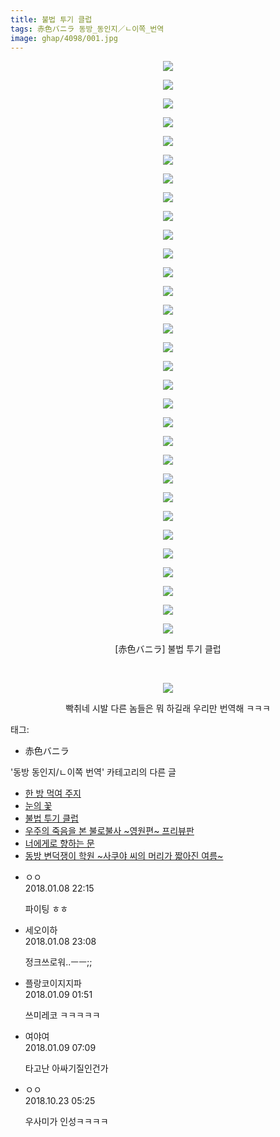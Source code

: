 ```yaml
---
title: 불법 투기 클럽
tags: 赤色バニラ 동방_동인지／ㄴ이쪽_번역
image: ghap/4098/001.jpg
---
```

<div class="article">
<p style="text-align: center; clear: none; float: none;"><img src="{{ site.nasurl }}/ghap/4098/001.jpg"/></p>
<p style="text-align: center; clear: none; float: none;"><img src="{{ site.nasurl }}/ghap/4098/002.jpg"/></p>
<p style="text-align: center; clear: none; float: none;"><img src="{{ site.nasurl }}/ghap/4098/003.jpg"/></p>
<p style="text-align: center; clear: none; float: none;"><img src="{{ site.nasurl }}/ghap/4098/004.jpg"/></p>
<p style="text-align: center; clear: none; float: none;"><img src="{{ site.nasurl }}/ghap/4098/005.jpg"/></p>
<p style="text-align: center; clear: none; float: none;"><img src="{{ site.nasurl }}/ghap/4098/006.jpg"/></p>
<p style="text-align: center; clear: none; float: none;"><img src="{{ site.nasurl }}/ghap/4098/007.jpg"/></p>
<p style="text-align: center; clear: none; float: none;"><img src="{{ site.nasurl }}/ghap/4098/008.jpg"/></p>
<p style="text-align: center; clear: none; float: none;"><img src="{{ site.nasurl }}/ghap/4098/009.jpg"/></p>
<p style="text-align: center; clear: none; float: none;"><img src="{{ site.nasurl }}/ghap/4098/010.jpg"/></p>
<p style="text-align: center; clear: none; float: none;"><img src="{{ site.nasurl }}/ghap/4098/011.jpg"/></p>
<p style="text-align: center; clear: none; float: none;"><img src="{{ site.nasurl }}/ghap/4098/012.jpg"/></p>
<p style="text-align: center; clear: none; float: none;"><img src="{{ site.nasurl }}/ghap/4098/013.jpg"/></p>
<p style="text-align: center; clear: none; float: none;"><img src="{{ site.nasurl }}/ghap/4098/014.jpg"/></p>
<p style="text-align: center; clear: none; float: none;"><img src="{{ site.nasurl }}/ghap/4098/015.jpg"/></p>
<p style="text-align: center; clear: none; float: none;"><img src="{{ site.nasurl }}/ghap/4098/016.jpg"/></p>
<p style="text-align: center; clear: none; float: none;"><img src="{{ site.nasurl }}/ghap/4098/017.jpg"/></p>
<p style="text-align: center; clear: none; float: none;"><img src="{{ site.nasurl }}/ghap/4098/018.jpg"/></p>
<p style="text-align: center; clear: none; float: none;"><img src="{{ site.nasurl }}/ghap/4098/019.jpg"/></p>
<p style="text-align: center; clear: none; float: none;"><img src="{{ site.nasurl }}/ghap/4098/020.jpg"/></p>
<p style="text-align: center; clear: none; float: none;"><img src="{{ site.nasurl }}/ghap/4098/021.jpg"/></p>
<p style="text-align: center; clear: none; float: none;"><img src="{{ site.nasurl }}/ghap/4098/022.jpg"/></p>
<p style="text-align: center; clear: none; float: none;"><img src="{{ site.nasurl }}/ghap/4098/023.jpg"/></p>
<p style="text-align: center; clear: none; float: none;"><img src="{{ site.nasurl }}/ghap/4098/024.jpg"/></p>
<p style="text-align: center; clear: none; float: none;"><img src="{{ site.nasurl }}/ghap/4098/025.jpg"/></p>
<p style="text-align: center; clear: none; float: none;"><img src="{{ site.nasurl }}/ghap/4098/026.jpg"/></p>
<p style="text-align: center; clear: none; float: none;"><img src="{{ site.nasurl }}/ghap/4098/027.jpg"/></p>
<p style="text-align: center; clear: none; float: none;"><img src="{{ site.nasurl }}/ghap/4098/028.jpg"/></p>
<p style="text-align: center; clear: none; float: none;"><img src="{{ site.nasurl }}/ghap/4098/029.jpg"/></p>
<p style="text-align: center; clear: none; float: none;"><img src="{{ site.nasurl }}/ghap/4098/030.jpg"/></p>
<p style="text-align: center; clear: none; float: none;"><img src="{{ site.nasurl }}/ghap/4098/031.jpg"/></p>
<p style="text-align: center; clear: none; float: none;">[赤色バニラ] 불법 투기 클럽</p>
<p style="text-align: center; clear: none; float: none;"><br/></p>
<p style="text-align: center; clear: none; float: none;"><img src="{{ site.nasurl }}/ghap/4098/032.jpg"/></p>
<p style="text-align: center; clear: none; float: none;">빡취네 시발 다른 놈들은 뭐 하길래 우리만 번역해 ㅋㅋㅋ</p>
</div><div class="tagTrail">
<p>태그: </p>
<ul>
<li>赤色バニラ</li>
</ul>
</div><div class="another">
<p>'동방 동인지/ㄴ이쪽 번역' 카테고리의 다른 글</p>
<ul>
<li><a href="/2018-01-14-ghap_4134">한 방 먹여 주지</a></li>
<li><a href="/2018-01-09-ghap_4099">눈의 꽃</a></li>
<li><a href="/2018-01-08-ghap_4098">불법 투기 클럽</a></li>
<li><a href="/2018-01-08-ghap_4097">우주의 죽음을 본 불로불사 ~영원편~ 프리뷰판</a></li>
<li><a href="/2018-01-07-ghap_4096">너에게로 향하는 문</a></li>
<li><a href="/2018-01-07-ghap_4095">동방 변덕쟁이 학원 ~사쿠야 씨의 머리가 짧아진 여름~</a></li>
</ul>
</div><div class="cb_module cb_fluid">
<div class="cb_wrt cb_profile">
<div class="comment">
<ul>
<li class="cb_thumb_off" id="comment15169468">
<div class="cb_comment_area">
<div class="cb_info_area">
<div class="cb_section">
<span class="cb_nick_name">ㅇㅇ</span>
</div>
<div class="cb_section">
<span class="cb_date">2018.01.08 22:15 </span>
</div>
</div>
<div class="cb_dsc_comment">
<p class="cb_dsc">
											파이팅 ㅎㅎ
										</p>
</div>
</div></li>
<li class="cb_thumb_off" id="comment15169493">
<div class="cb_comment_area">
<div class="cb_info_area">
<div class="cb_section">
<span class="cb_nick_name">세오이하</span>
</div>
<div class="cb_section">
<span class="cb_date">2018.01.08 23:08 </span>
</div>
</div>
<div class="cb_dsc_comment">
<p class="cb_dsc">
											정크쓰로워..ㅡㅡ;;
										</p>
</div>
</div></li>
<li class="cb_thumb_off" id="comment15169627">
<div class="cb_comment_area">
<div class="cb_info_area">
<div class="cb_section">
<span class="cb_nick_name">플랑코이지지파</span>
</div>
<div class="cb_section">
<span class="cb_date">2018.01.09 01:51 </span>
</div>
</div>
<div class="cb_dsc_comment">
<p class="cb_dsc">
											쓰미레코 ㅋㅋㅋㅋㅋ
										</p>
</div>
</div></li>
<li class="cb_thumb_off" id="comment15169771">
<div class="cb_comment_area">
<div class="cb_info_area">
<div class="cb_section">
<span class="cb_nick_name">여야여</span>
</div>
<div class="cb_section">
<span class="cb_date">2018.01.09 07:09 </span>
</div>
</div>
<div class="cb_dsc_comment">
<p class="cb_dsc">
											타고난 아싸기질인건가
										</p>
</div>
</div></li>
<li class="cb_thumb_off" id="comment15360023">
<div class="cb_comment_area">
<div class="cb_info_area">
<div class="cb_section">
<span class="cb_nick_name">ㅇㅇ</span>
</div>
<div class="cb_section">
<span class="cb_date">2018.10.23 05:25 </span>
</div>
</div>
<div class="cb_dsc_comment">
<p class="cb_dsc">
											우사미가 인성ㅋㅋㅋㅋ
										</p>
</div>
</div></li>
</ul>
</div>
</div><!-- commentList close -->
</div>